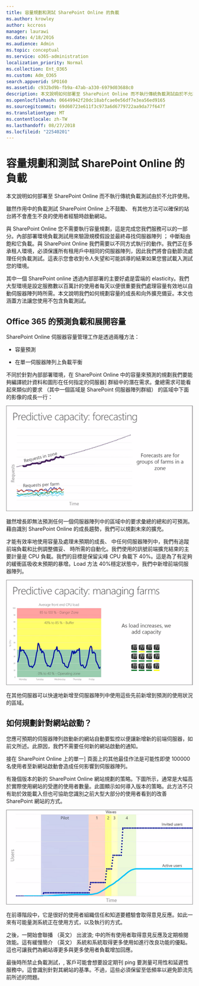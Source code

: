 ```yaml
---
title: 容量規劃和測試 SharePoint Online 的負載
ms.author: krowley
author: kccross
manager: laurawi
ms.date: 4/18/2016
ms.audience: Admin
ms.topic: conceptual
ms.service: o365-administration
localization_priority: Normal
ms.collection: Ent_O365
ms.custom: Adm_O365
search.appverid: SPO160
ms.assetid: c932bd9b-fb9a-47ab-a330-6979d03688c0
description: 本文說明如何部署至 SharePoint Online 而不執行傳統負載測試由於不允許使用。
ms.openlocfilehash: 06649942f20dc18abfcae0e56df7e3ea56ed9165
ms.sourcegitcommit: 69d60723e611f3c973a6d6779722aa9da77f647f
ms.translationtype: MT
ms.contentlocale: zh-TW
ms.lasthandoff: 08/27/2018
ms.locfileid: "22540201"
---
```

# <a name="capacity-planning-and-load-testing-sharepoint-online"></a>容量規劃和測試 SharePoint Online 的負載

本文說明如何部署至 SharePoint Online 而不執行傳統負載測試由於不允許使用。
  
雖然作用中的負載測試 SharePoint Online 上不鼓勵、 有其他方法可以確保的站台將不會產生不良的使用者經驗時啟動網站。 
  
與 SharePoint Online 您不需要執行容量規劃，這是完成您我們服務可以的一部分。內部部署環境負載測試用來驗證規模假設並最終尋找伺服器陣列 ； 中斷點由飽和它負載。與 SharePoint Online 我們需要以不同方式執行的動作。我們正在多承租人環境，必須保護所有租用戶中相同的伺服器陣列，因此我們將會自動節流處理任何負載測試。這表示您會收到令人失望和可能誤導的結果如果您嘗試載入測試您的環境。
  
其中一個 SharePoint online 透過內部部署的主要好處是雲端的 elasticity。我們大型環境是設定服務數以百萬計的使用者每天以便很重要我們處理容量有效地以自動伺服器陣列時所需。本文說明我們如何規劃容量的成長和向外擴充備妥。本文也涵蓋方法讓您使用不包含負載測試。
  
## <a name="how-office-365-predicts-load-and-expands-capacity"></a>Office 365 的預測負載和展開容量

SharePoint Online 伺服器容量管理工作是透過兩種方法：
  
- 容量預測
    
- 在單一伺服器陣列上負載平衡
    
不同於針對內部部署環境，在 SharePoint Online 中的容量來預測的規劃我們要能夠編譯統計資料和圖形在任何指定的伺服器] 群組中的潛在需求。彙總需求可能看起來類似的要求 （其中一個區域是 SharePoint 伺服器陣列群組） 的區域中下面的影像的成長一行：
  
![顯示預測容量的圖表：預測](media/ca800cb6-cc59-451f-98bd-55e035489af3.png)
  
雖然增長即無法預測任何一個伺服器陣列中的區域中的要求彙總的總和的可預測。藉由識別 SharePoint Online 的成長趨勢，我們可以規劃未來的擴充。
  
才能有效率地使用容量及處理未預期的成長、 中任何伺服器陣列中，我們有追蹤前端負載和比例調整備妥、 時所需的自動化。我們使用的訊號前端擴充結束的主要計量是 CPU 負載。我們的目標是保留尖峰 CPU 負載下 40%。這是為了有足夠的緩衝區吸收未預期的暴增。Load 方法 40%穩定狀態中，我們中新增前端伺服器陣列。
  
![顯示預測容量的圖表：管理伺服器陣列](media/6b2a8c63-24c1-4504-b7a3-3d3b3be2583a.png)
  
在其他伺服器可以快速地新增至伺服器陣列中使用這些先前新增到預測的使用狀況的區域。 
  
## <a name="how-do-i-plan-for-a-site-launch"></a>如何規劃針對網站啟動？

您應可預期的伺服器陣列啟動新的網站自動要監控以便讓新增新的前端伺服器，如前文所述。此原因，我們不需要任何新的網站啟動的通知。
  
接在 SharePoint Online 上的單一] 頁面上的其他最佳作法是可能性即使 100000 名使用者至新網站啟動會造成任何影響到伺服器陣列。
  
有幾個版本的新的 SharePoint Online 網站規劃的策略。下圖所示，通常是大幅高於實際使用網站的受邀的使用者數量。此圖顯示如何導入版本的策略。此方法不只有助於效能載入但也可協助您識別之前大型大部分的使用者看到的改善 SharePoint 網站的方式。
  
![顯示受邀和作用中使用者的圖形](media/0bc14a20-9420-4986-b9b9-fbcd2c6e0fb9.png)
  
在前導階段中，它是很好的使用者組織信任和知道要體驗會取得意見反應。如此一來有可能量測系統正在使用方式，以及執行的方式。
  
之後，一開始會聯播 （英文） 出波浪; 中的所有使用者取得意見反應及定期檢閱效能。這有緩慢簡介 （英文） 系統和系統取得更多使用如進行改良功能的優點。這也可讓我們為網站導更多與更多使用者負載增加回應。
  
最後時所禁止負載測試，, 客戶可能會想要設定期刊 ping 要測量可用性和延遲性服務中。這會識別針對其網站的基準。不過，這些必須保留至低頻率以避免節流先前所述的問題。
  

